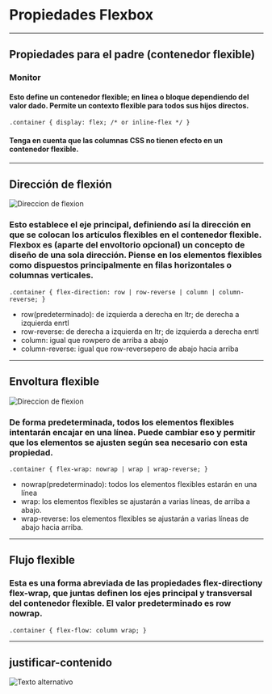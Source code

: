 # Propiedades Flexbox
***
## Propiedades para el padre (contenedor flexible)
### **Monitor**
 #### Esto define un contenedor flexible; en línea o bloque dependiendo del valor dado. Permite un contexto flexible para todos sus hijos directos.
`.container {
display: flex; /* or inline-flex */ }`
#### Tenga en cuenta que las columnas CSS no tienen efecto en un contenedor flexible.
---
## Dirección de flexión
![Direccion de flexion](https://css-tricks.com/wp-content/uploads/2018/10/flex-direction.svg)
### Esto establece el eje principal, definiendo así la dirección en que se colocan los artículos flexibles en el contenedor flexible. Flexbox es (aparte del envoltorio opcional) un concepto de diseño de una sola dirección. Piense en los elementos flexibles como dispuestos principalmente en filas horizontales o columnas verticales.

`.container {
  flex-direction: row | row-reverse | column | column-reverse;
}`

* row(predeterminado): de izquierda a derecha en ltr; de derecha a izquierda enrtl
* row-reverse: de derecha a izquierda en ltr; de izquierda a derecha enrtl
* column: igual que rowpero de arriba a abajo
* column-reverse: igual que row-reversepero de abajo hacia arriba
---
## Envoltura flexible
![Direccion de flexion](https://css-tricks.com/wp-content/uploads/2018/10/flex-wrap.svg)
### De forma predeterminada, todos los elementos flexibles intentarán encajar en una línea. Puede cambiar eso y permitir que los elementos se ajusten según sea necesario con esta propiedad.
`.container {
  flex-wrap: nowrap | wrap | wrap-reverse;
}`

* nowrap(predeterminado): todos los elementos flexibles estarán en una línea
* wrap: los elementos flexibles se ajustarán a varias líneas, de arriba a abajo.
* wrap-reverse: los elementos flexibles se ajustarán a varias líneas de abajo hacia arriba.
---
## Flujo flexible
### Esta es una forma abreviada de las propiedades flex-directiony flex-wrap, que juntas definen los ejes principal y transversal del contenedor flexible. El valor predeterminado es row nowrap.
`.container {
  flex-flow: column wrap;
}`

---
## justificar-contenido
![Texto alternativo](https://css-tricks.com/wp-content/uploads/2018/10/justify-content.svg)


